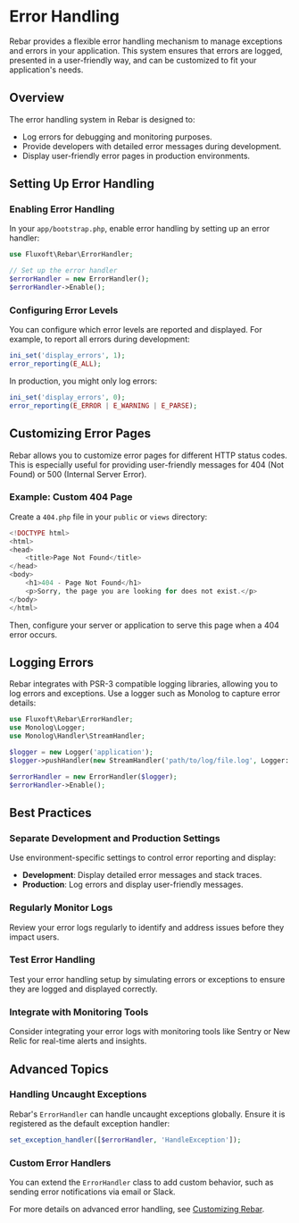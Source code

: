 # Error Handling

Rebar provides a flexible error handling mechanism to manage exceptions and errors in your application. This system ensures that errors are logged, presented in a user-friendly way, and can be customized to fit your application's needs.

## Overview
The error handling system in Rebar is designed to:
- Log errors for debugging and monitoring purposes.
- Provide developers with detailed error messages during development.
- Display user-friendly error pages in production environments.

## Setting Up Error Handling

### Enabling Error Handling
In your `app/bootstrap.php`, enable error handling by setting up an error handler:

```php
use Fluxoft\Rebar\ErrorHandler;

// Set up the error handler
$errorHandler = new ErrorHandler();
$errorHandler->Enable();
```

### Configuring Error Levels
You can configure which error levels are reported and displayed. For example, to report all errors during development:

```php
ini_set('display_errors', 1);
error_reporting(E_ALL);
```

In production, you might only log errors:

```php
ini_set('display_errors', 0);
error_reporting(E_ERROR | E_WARNING | E_PARSE);
```

## Customizing Error Pages
Rebar allows you to customize error pages for different HTTP status codes. This is especially useful for providing user-friendly messages for 404 (Not Found) or 500 (Internal Server Error).

### Example: Custom 404 Page
Create a `404.php` file in your `public` or `views` directory:

```php
<!DOCTYPE html>
<html>
<head>
    <title>Page Not Found</title>
</head>
<body>
    <h1>404 - Page Not Found</h1>
    <p>Sorry, the page you are looking for does not exist.</p>
</body>
</html>
```

Then, configure your server or application to serve this page when a 404 error occurs.

## Logging Errors
Rebar integrates with PSR-3 compatible logging libraries, allowing you to log errors and exceptions. Use a logger such as Monolog to capture error details:

```php
use Fluxoft\Rebar\ErrorHandler;
use Monolog\Logger;
use Monolog\Handler\StreamHandler;

$logger = new Logger('application');
$logger->pushHandler(new StreamHandler('path/to/log/file.log', Logger::ERROR));

$errorHandler = new ErrorHandler($logger);
$errorHandler->Enable();
```

## Best Practices

### Separate Development and Production Settings
Use environment-specific settings to control error reporting and display:

- **Development**: Display detailed error messages and stack traces.
- **Production**: Log errors and display user-friendly messages.

### Regularly Monitor Logs
Review your error logs regularly to identify and address issues before they impact users.

### Test Error Handling
Test your error handling setup by simulating errors or exceptions to ensure they are logged and displayed correctly.

### Integrate with Monitoring Tools
Consider integrating your error logs with monitoring tools like Sentry or New Relic for real-time alerts and insights.

## Advanced Topics

### Handling Uncaught Exceptions
Rebar's `ErrorHandler` can handle uncaught exceptions globally. Ensure it is registered as the default exception handler:

```php
set_exception_handler([$errorHandler, 'HandleException']);
```

### Custom Error Handlers
You can extend the `ErrorHandler` class to add custom behavior, such as sending error notifications via email or Slack.

For more details on advanced error handling, see [Customizing Rebar](customizing-rebar.md).
